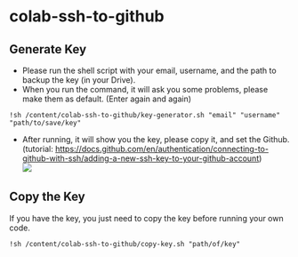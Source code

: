 # colab-ssh-to-github

## Generate Key
- Please run the shell script with your email, username, and the path to backup the key (in your Drive).  
- When you run the command, it will ask you some problems, please make them as default. (Enter again and again)
```
!sh /content/colab-ssh-to-github/key-generator.sh "email" "username" "path/to/save/key"
```
- After running, it will show you the key, please copy it, and set the Github. (tutorial: https://docs.github.com/en/authentication/connecting-to-github-with-ssh/adding-a-new-ssh-key-to-your-github-account)  
![]('./key.png')  

## Copy the Key
If you have the key, you just need to copy the key before running your own code.  
```
!sh /content/colab-ssh-to-github/copy-key.sh "path/of/key"
```